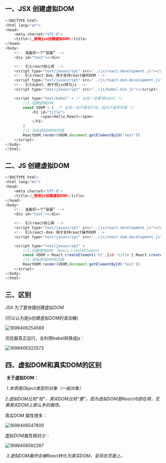 ## 一、JSX 创建虚拟DOM

```javascript
<!DOCTYPE html>
<html lang="en">
<head>
	<meta charset="UTF-8">
	<title>1_使用jsx创建虚拟DOM</title>
</head>
<body>
	<!-- 准备好一个“容器” -->
	<div id="test"></div>

	<!-- 引入react核心库 -->
	<script type="text/javascript" src="../js/react.development.js"></script>
	<!-- 引入react-dom，用于支持react操作DOM -->
	<script type="text/javascript" src="../js/react-dom.development.js"></script>
	<!-- 引入babel，用于将jsx转为js -->
	<script type="text/javascript" src="../js/babel.min.js"></script>

	<script type="text/babel" > /* 此处一定要写babel */
		//1.创建虚拟DOM
		const VDOM = (  /* 此处一定不要写引号，因为不是字符串 */
			<h1 id="title">
				<span>Hello,React</span>
			</h1>
		)
		//2.渲染虚拟DOM到页面
		ReactDOM.render(VDOM,document.getElementById('test'))
	</script>
</body>
</html>
```

## 二、JS 创建虚拟DOM

```javascript
<!DOCTYPE html>
<html lang="en">
<head>
	<meta charset="UTF-8">
	<title>2_使用js创建虚拟DOM</title>
</head>
<body>
	<!-- 准备好一个“容器” -->
	<div id="test"></div>

	<!-- 引入react核心库 -->
	<script type="text/javascript" src="../js/react.development.js"></script>
	<!-- 引入react-dom，用于支持react操作DOM -->
	<script type="text/javascript" src="../js/react-dom.development.js"></script>

	<script type="text/javascript" > 
		//1.创建虚拟DOM  React.createElement
		const VDOM = React.createElement('h1',{id:'title'},React.createElement('span',{},'Hello,React'))
		//2.渲染虚拟DOM到页面
		ReactDOM.render(VDOM,document.getElementById('test'))
	</script>
</body>
</html>
```

## 三、区别

JSX 为了更快捷创建虚拟DOM

(可以认为是js创建虚拟DOM的语法糖)

![1699406254569](C:\Users\13000\AppData\Roaming\Typora\typora-user-images\1699406254569.png)

浏览器真正运行，会利用babel转换成js：

![1699406322573](C:\Users\13000\AppData\Roaming\Typora\typora-user-images\1699406322573.png)

## 四、虚拟DOM和真实DOM的区别

​    **关于虚拟DOM：**

​     *1.本质是Object类型的对象（一般对象）*

​     *2.虚拟DOM比较“轻”，真实DOM比较“重”，因为虚拟DOM是React内部在用，无需真实DOM上那么多的属性。*

真实DOM 属性很多：

![1699406547800](C:\Users\13000\AppData\Roaming\Typora\typora-user-images\1699406547800.png)

虚拟DOM属性相对少：

![1699406582287](C:\Users\13000\AppData\Roaming\Typora\typora-user-images\1699406582287.png)

​     *3.虚拟DOM最终会被React转化为真实DOM，呈现在页面上。*

